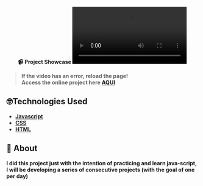 <strong><div align="center">
📹 Project Showcase
<video src="https://github.com/LuckxSz/SnakeGame-17/assets/135531180/c3c8f634-15d6-4f4d-ab57-4ed369c875b8">




















</div>

> **If the video has an error, reload the page!**<br>
> Access the online project here **[AQUI](https://luckxsz.github.io/SnakeGame-17/)**

## 🤓Technologies Used

- [Javascript](https://developer.mozilla.org/en-US/docs/Web/JavaScript)
- [CSS](https://developer.mozilla.org/en-US/docs/Web/CSS)
- [HTML](https://developer.mozilla.org/en-US/docs/Web/HTML)

## 📝 About

I did this project just with the intention of practicing and learn java-script, I will be developing a series of consecutive projects (with the goal of one per day)
<strong/>
